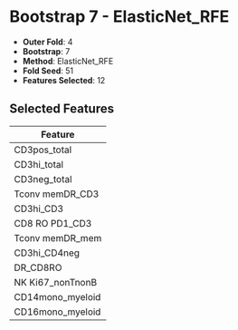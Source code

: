 # Bootstrap 7 - ElasticNet_RFE

- **Outer Fold**: 4
- **Bootstrap**: 7
- **Method**: ElasticNet_RFE
- **Fold Seed**: 51
- **Features Selected**: 12

## Selected Features

| Feature |
|---------|
| CD3pos_total |
| CD3hi_total |
| CD3neg_total |
| Tconv memDR_CD3 |
| CD3hi_CD3 |
| CD8 RO PD1_CD3 |
| Tconv memDR_mem |
| CD3hi_CD4neg |
| DR_CD8RO |
| NK Ki67_nonTnonB |
| CD14mono_myeloid |
| CD16mono_myeloid |
